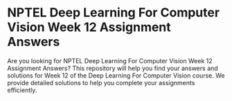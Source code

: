 # NPTEL Deep Learning For Computer Vision Week 12 Assignment Answers

Are you looking for NPTEL Deep Learning For Computer Vision Week 12 Assignment Answers? This repository will help you find your answers and solutions for Week 12 of the Deep Learning For Computer Vision course. We provide detailed solutions to help you complete your assignments efficiently.
